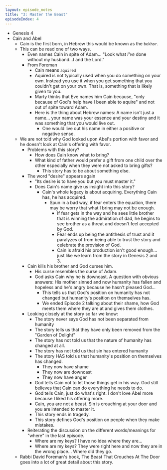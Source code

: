 ```yaml
---
layout: episode_notes
title: "3: Master the Beast"
episodeIndex: 4
---
```

- Genesis 4
- Cain and Abel
  - Cain is the first born, in Hebrew this would be known as the `bekhor`.
  - This can be read one of two ways.
    - Even names Cain in spite of Adam... "Look what _I've_ done without my husband...I and the Lord."
    - From Foreman
      - Cain means `aquired`
      - Aquired is not typically used when you do something on your own. Instead you use it when you get something that you couldn't get on your own. That is, something that is likely given to you.
      - Marty thinks that Eve names him Cain because, "only because of God's help have I been able to aquire" and not out of spite toward Adam.
      - Here is the thing about Hebrew names: A name isn't just a name... your name was your essence and your destiny and it was something that you would live out.
        - One would live out his name in either a positive or negative sense.
  - We are not told why God looked upon Abel's portion with favor and he doesn't look at Cain's offering with favor.
    - Problems with this story? 
      - How does Cain know what to bring?
      - What kind of father would prefer a gift from one child over the other especially when they were not asked to bring gifts?
        - This story has to be about something else.
    - The word "desire" appears again
      - "Its desire is to have you but you must master it."
      - Does Cain's name give us insight into this story?
        - Cain's whole legacy is about acquiring. Everything Cain has, he has acquired. 
          - Spun in a bad way, if fear enters the equation, there may be worry that what I bring may not be enough.
            - If fear gets in the way and he sees little brother that is winning the admiration of dad, he begins to see brother as a threat and doesn't feel accepted by God.
            - Fear ends up being the antithesis of trust and it paralyzes of from being able to trust the story and celebrate the provision of God.
            - Cain is afraid his production isn't good enough... just like we learn from the story in Genesis 2 and 3.
    - Cain kills his brother and God curses him.
      - His curse resembles the curse of Adam.
      - God asks Cain why he is downcast. A question with obvious answers: His mother sinned and now humanity has fallen and hopeless and he's angry because he hasn't pleased God...
        - This tells us that God's position on humanity has not changed but humanity's position on themselves has.
        - We ended Episode 2 talking about their shame, how God meets them where they are at and gives them clothes.
    - Looking closely at the story so far we know:
      - The story never says God has not been separated from humanity
      - The story tells us that they have only been removed from the "Garden of Delight"
      - The story has not told us that the nature of humanity has changed at all. 
      - The story has not told us that sin has entered humanity
      - The story HAS told us that humanity's position on themselves has changed. 
        - They now have shame
        - They now are downcast
        - They now have anger
      - God tells Cain not to let those things get in his way. God still believes that Cain can do everything he needs to do.
      - God tells Cain, just do what's right. I don't love Abel more because I liked his offering more. 
      - Cain, you are not a beast. Sin is crouching at your door and you are intended to master it.
      - This story ends in tragedy.
      - This story defines God's position on people when they make mistakes.
    - Reiterating the discussion on the different words/meanings for "where" in the last episode.
      - Where are my keys? I have no idea where they are...
      - Where are my keys? They were right here and now they are in the wrong place... Where did they go.
  - Rabbi David Foreman's book, The Beast That Crouches At The Door goes into a lot of great detail about this story.
